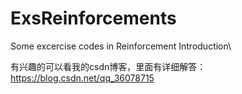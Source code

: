 # ExsReinforcements
Some excercise codes in Reinforcement Introduction\\

有兴趣的可以看我的csdn博客，里面有详细解答：
https://blog.csdn.net/qq_36078715
